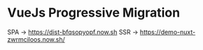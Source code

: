 # VueJs Progressive Migration

SPA → https://dist-bfqsopyopf.now.sh
SSR → https://demo-nuxt-zwrmciloos.now.sh/